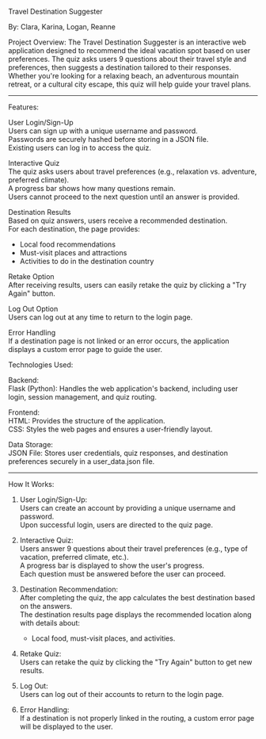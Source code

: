Travel Destination Suggester

By: Clara, Karina, Logan, Reanne

Project Overview:
The Travel Destination Suggester is an interactive web application designed to recommend the ideal vacation spot based on user preferences. The quiz asks users 9 questions about their travel style and preferences, then suggests a destination tailored to their responses. Whether you're looking for a relaxing beach, an adventurous mountain retreat, or a cultural city escape, this quiz will help guide your travel plans.

---

Features:

User Login/Sign-Up  
Users can sign up with a unique username and password.  
Passwords are securely hashed before storing in a JSON file.  
Existing users can log in to access the quiz.

Interactive Quiz  
The quiz asks users about travel preferences (e.g., relaxation vs. adventure, preferred climate).  
A progress bar shows how many questions remain.  
Users cannot proceed to the next question until an answer is provided.

Destination Results  
Based on quiz answers, users receive a recommended destination.  
For each destination, the page provides:  
- Local food recommendations  
- Must-visit places and attractions  
- Activities to do in the destination country

Retake Option  
After receiving results, users can easily retake the quiz by clicking a "Try Again" button.

Log Out Option  
Users can log out at any time to return to the login page.

Error Handling  
If a destination page is not linked or an error occurs, the application displays a custom error page to guide the user.



Technologies Used:

Backend:  
Flask (Python): Handles the web application's backend, including user login, session management, and quiz routing.

Frontend:  
HTML: Provides the structure of the application.  
CSS: Styles the web pages and ensures a user-friendly layout.  

Data Storage:  
JSON File: Stores user credentials, quiz responses, and destination preferences securely in a user_data.json file.

---

How It Works:

1. User Login/Sign-Up:  
   Users can create an account by providing a unique username and password.  
   Upon successful login, users are directed to the quiz page.

2. Interactive Quiz:  
   Users answer 9 questions about their travel preferences (e.g., type of vacation, preferred climate, etc.).  
   A progress bar is displayed to show the user's progress.  
   Each question must be answered before the user can proceed.

3. Destination Recommendation:  
   After completing the quiz, the app calculates the best destination based on the answers.  
   The destination results page displays the recommended location along with details about:  
   - Local food, must-visit places, and activities.

4. Retake Quiz:  
   Users can retake the quiz by clicking the "Try Again" button to get new results.

5. Log Out:  
   Users can log out of their accounts to return to the login page.

6. Error Handling:  
   If a destination is not properly linked in the routing, a custom error page will be displayed to the user.



